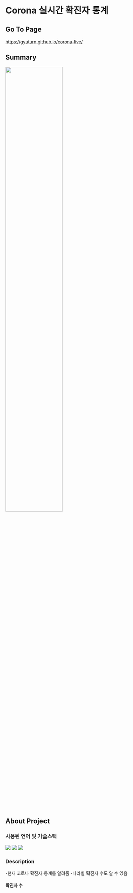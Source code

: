 # Corona 실시간 확진자 통계

## Go To Page
https://gyuturn.github.io/corona-live/

## Summary
<img src="https://user-images.githubusercontent.com/87477702/158557888-58a493ed-d89e-4b37-b801-a5111c60fbd2.PNG" width="60%">

## About Project

### 사용된 언어 및 기술스택

<img src="https://img.shields.io/badge/html5-E34F26?style=for-the-badge&logo=html5&logoColor=white"> <img src="https://img.shields.io/badge/css-1572B6?style=for-the-badge&logo=css3&logoColor=white"> <img src="https://img.shields.io/badge/react-61DAFB?style=for-the-badge&logo=react&logoColor=black">

### Description
-현재 코로나 확진자 통계를 알려줌
-나라별 확진자 수도 알 수 있음

#### 확진자 수
